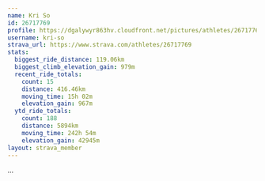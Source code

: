 ```yaml
---
name: Kri So
id: 26717769
profile: https://dgalywyr863hv.cloudfront.net/pictures/athletes/26717769/7761026/13/large.jpg
username: kri-so
strava_url: https://www.strava.com/athletes/26717769
stats:
  biggest_ride_distance: 119.06km
  biggest_climb_elevation_gain: 979m
  recent_ride_totals:
    count: 15
    distance: 416.46km
    moving_time: 15h 02m
    elevation_gain: 967m
  ytd_ride_totals:
    count: 188
    distance: 5894km
    moving_time: 242h 54m
    elevation_gain: 42945m
layout: strava_member
--- 
```

...
